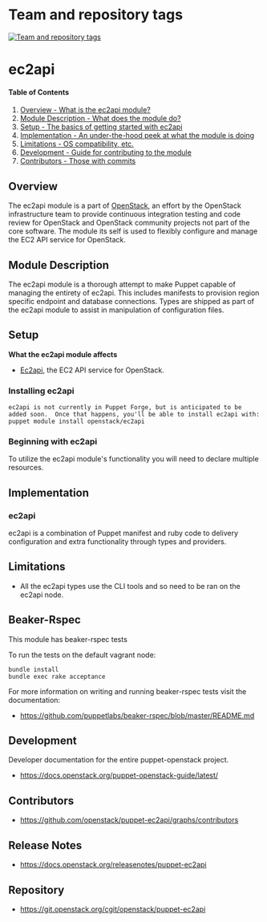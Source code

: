 Team and repository tags
========================

[![Team and repository tags](https://governance.openstack.org/tc/badges/puppet-ec2api.svg)](https://governance.openstack.org/tc/reference/tags/index.html)

<!-- Change things from this point on -->

ec2api
=======

#### Table of Contents

1. [Overview - What is the ec2api module?](#overview)
2. [Module Description - What does the module do?](#module-description)
3. [Setup - The basics of getting started with ec2api](#setup)
4. [Implementation - An under-the-hood peek at what the module is doing](#implementation)
5. [Limitations - OS compatibility, etc.](#limitations)
6. [Development - Guide for contributing to the module](#development)
7. [Contributors - Those with commits](#contributors)

Overview
--------

The ec2api module is a part of [OpenStack](https://www.openstack.org), an effort by the OpenStack infrastructure team to provide continuous integration testing and code review for OpenStack and OpenStack community projects not part of the core software.  The module its self is used to flexibly configure and manage the EC2 API service for OpenStack.

Module Description
------------------

The ec2api module is a thorough attempt to make Puppet capable of managing the entirety of ec2api.  This includes manifests to provision region specific endpoint and database connections.  Types are shipped as part of the ec2api module to assist in manipulation of configuration files.

Setup
-----

**What the ec2api module affects**

* [Ec2api](https://wiki.openstack.org/wiki/Ec2api), the EC2 API service for OpenStack.

### Installing ec2api

    ec2api is not currently in Puppet Forge, but is anticipated to be added soon.  Once that happens, you'll be able to install ec2api with:
    puppet module install openstack/ec2api

### Beginning with ec2api

To utilize the ec2api module's functionality you will need to declare multiple resources.

Implementation
--------------

### ec2api

ec2api is a combination of Puppet manifest and ruby code to delivery configuration and extra functionality through types and providers.

Limitations
------------

* All the ec2api types use the CLI tools and so need to be ran on the ec2api node.

Beaker-Rspec
------------

This module has beaker-rspec tests

To run the tests on the default vagrant node:

```shell
bundle install
bundle exec rake acceptance
```

For more information on writing and running beaker-rspec tests visit the documentation:

* https://github.com/puppetlabs/beaker-rspec/blob/master/README.md

Development
-----------

Developer documentation for the entire puppet-openstack project.

* https://docs.openstack.org/puppet-openstack-guide/latest/

Contributors
------------

* https://github.com/openstack/puppet-ec2api/graphs/contributors

Release Notes
-------------

* https://docs.openstack.org/releasenotes/puppet-ec2api

Repository
-------------

* https://git.openstack.org/cgit/openstack/puppet-ec2api


